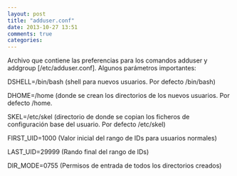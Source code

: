 ```yaml
---
layout: post
title: "adduser.conf"
date: 2013-10-27 13:51
comments: true
categories: 
---
```

Archivo que contiene las preferencias para los comandos adduser y addgroup [/etc/adduser.conf]. Algunos parámetros importantes:

DSHELL=/bin/bash (shell para nuevos usuarios. Por defecto /bin/bash)

DHOME=/home (donde se crean los directorios de los nuevos usuarios. Por defecto /home.

SKEL=/etc/skel (directorio de donde se copian los ficheros de configuración base del usuario. Por defecto /etc/skel)

FIRST_UID=1000 (Valor inicial del rango de IDs para usuarios normales)

LAST_UID=29999 (Rando final del rango de IDs)

DIR_MODE=0755 (Permisos de entrada de todos los directorios creados)


